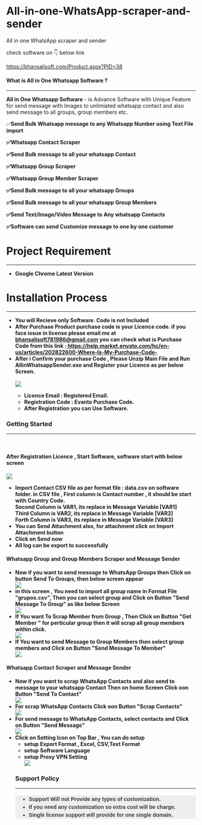 
# All-in-one-WhatsApp-scraper-and-sender
All in one WhatsApp scraper and sender

check software on 👇 below link

https://bhansalisoft.com/Product.aspx?PID=38


<h4>What is All in One Whatsapp Software ?</h4>
            <hr class="notop">
            <p>
                <strong>All in One Whatsapp Software</strong> - is Advance Software with Unique Feature for send message with Images to  unlimiated whatsapp contact and also send message to all groups, group members etc.
			<p>✅<strong>Send Bulk Whatsapp message to any Whatsapp Number using Text File import  <strong></p>
<p>✅<strong>Whatsapp Contact Scraper<strong></p>
<p>✅<strong>Send Bulk message to all your whatsapp Contact<strong></p>
<p>✅<strong>Whatsapp Group Scraper<strong></p>
<p>✅<strong>Whatsapp Group Member Scraper<strong></p>
<p>✅<strong>Send Bulk message to all your whatsapp Groups<strong></p>
<p>✅<strong>Send Bulk message to all your whatsapp Group Members<strong></p>
<p>✅<strong>Send Text/Image/Video Message to Any whatsapp Contacts<strong></p>
<p>✅<strong>Software can send Customize message to one by one customer<strong></p>
<div class="page-header">
                <h1>Project Requirement </h1>
                <hr class="notop">
            </div>
            <ul>
                <li>Google Chrome Latest Version</li>
            </ul>
<div class="page-header">
                <h1>Installation Process </h1>
                <hr class="notop">
            </div>
            <ul> <li>You will Recieve only Software. Code is not Included</li>	     
                <li>After Purchase Product  purchase code is your Licence code. if you face issue in license please email me at <a href="mailto:bhansalisoft781986@gmail.com">bhansalisoft781986@gmail.com</a>
                   you can check what is Purchase Code from this link :<a href="https://help.market.envato.com/hc/en-us/articles/202822600-Where-Is-My-Purchase-Code-"> https://help.market.envato.com/hc/en-us/articles/202822600-Where-Is-My-Purchase-Code-</a></li>
	           <li>After i Confirm your purchase Code , Please Unzip Main File and Run <b>AllinWhatsappSender.exe</b> and Register your Licence as per below Screen.</li>
			       <br/>
     			<img src="https://bhansalisoft.com/evantosnap/whatsapp/01.png"></img>
			 <ul>
                  <li>Licence Email :   Registered Email.</li>
				  <li>Registration Code :  Evanto Purchase Code.</li>
				   <li>After Registration you can Use Software.</li>
                </ul>
            </ul>
  <div class="page-header">
                <h3>Getting Started</h3>
                <hr class="notop">
            </div>
            <br>
            <h4>After Registration Licence , Start Software, software start with below screen</h4>
			<img src="https://bhansalisoft.com/evantosnap/whatsapp/02.png"></img>
			 <ul>
                  <li>Import Contact CSV file as per format file : data.csv on software folder.
				  in CSV file , First column is Contact number , it should be start with Country Code.
				  <br/>
				  Second Column is VAR1, its replace in Message Variable [VAR1]
				  <br/>
				  Third Column is VAR2, its replace in Message Variable [VAR2]
				  <br/>
				  Forth Column is VAR3, its replace in Message Variable [VAR3]
				  <br/>
				   </li>
				   <li>You can Send Attachment also, for attachment click on Import Attachment button</strong> </li>
				  <li>Click on <strong>Send now</strong> </li>
		          <li>All log can be export to successfully </li>
				  </ul>
				      <h4>Whatsapp Group and Group Members Scraper and Message Sender</h4>
				  <ul>  
			 <li>Now if you want to send message to WhatsApp Groups then Click on button Send To Groups, then below screen appear </li>
					 <img src="https://bhansalisoft.com/evantosnap/whatsapp/03.png"></img>	  
<li>in this screen , You need to import all group name in Format File "grupos.csv", Then you can select group and Click on Button "Send Message To Group" as like below Screen</li>
				 <img src="https://bhansalisoft.com/evantosnap/whatsapp/04.png"></img>
		<li>If You want To Scrap Member from Group , Then Click on Button "Get Member " for perticular group then it will scrap all group members within click.</li>
		<img src="https://bhansalisoft.com/evantosnap/whatsapp/05.png"></img>
		<li>If You want to send Message to Group Members then select group members and Click on Button  "Send Message To Member"</li>
		<img src="https://bhansalisoft.com/evantosnap/whatsapp/06.png"></img>
	</ul>
 <h4>Whatsapp Contact Scraper and Message Sender</h4>
		 <ul>
		 <li>Now if you want to scrap WhatsApp Contacts and also send to message to your whatsapp Contact Then on home Screen Click oon Button "Send To Contact" </li>
		 <img src="https://bhansalisoft.com/evantosnap/whatsapp/07.png"></img>	 	 
		<li>For scrap WhatsApp Contacts  Click oon Button "Scrap Contacts" </li>
		 <img src="https://bhansalisoft.com/evantosnap/whatsapp/08.png"></img>	 	 
		<li>For send message to  WhatsApp Contacts, select contacts and  Click on Button "Send Message" </li>
		 <img src="https://bhansalisoft.com/evantosnap/whatsapp/09.png"></img>	
		          <li> Click on Setting Icon on Top Bar , 
					  You can do setup
					  <ul>
                     <li>
					  setup Export Format , Excel, CSV,Text Format
					  </li>
					   <li>
					   setup Software Language
					  </li>
					   <li>
					   setup Proxy VPN Setting
					  </li>
				     <img src="https://bhansalisoft.com/evantosnap/whatsapp/10.png"></img> 
				   	<br/>
				     </li>
				     </ul>
<div class="page-header">
                <h3>Support Policy</h3>
                <hr class="notop">
            </div>
            <ul style="margin: 18px 0px; padding-right: 0px; padding-left: 0px; border: 0px; outline: 0px; font-family: Arial, verdana, arial, sans-serif; vertical-align: baseline; line-height: 1.5em; color: rgb(56, 56, 56); background-color: rgb(238, 238, 238);">
                <li style="margin: 0px 0px 0px 36px; padding: 0px; border: 0px; outline: 0px; font-weight: inherit; font-style: inherit; font-family: inherit; vertical-align: baseline; list-style: square;">
                    Support Will not Provide any types of customization.
                </li>
                <li style="margin: 0px 0px 0px 36px; padding: 0px; border: 0px; outline: 0px; font-weight: inherit; font-style: inherit; font-family: inherit; vertical-align: baseline; list-style: square;">
                    If you need any customization <strong>so extra cost will be charge</strong>.
                </li>
                <li style="margin: 0px 0px 0px 36px; padding: 0px; border: 0px; outline: 0px; font-weight: inherit; font-style: inherit; font-family: inherit; vertical-align: baseline; list-style: square;">
                    Single license support will provide for <strong>one single domain</strong>.
                </li>
            </ul>
